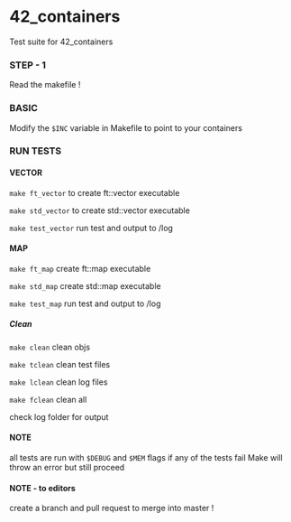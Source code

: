 # 42_containers
Test suite for 42_containers

### STEP - 1
Read the makefile !
### BASIC
Modify the ```$INC``` variable in Makefile to point to your containers
### RUN TESTS
#### VECTOR
```make ft_vector```    to create ft::vector executable

```make std_vector```   to create std::vector executable

```make test_vector```  run test and output to /log
#### MAP
```make ft_map```		create ft::map executable

```make std_map```		create std::map executable

```make test_map```		run test and output to /log
##### Clean
```make clean```		clean objs

```make tclean```       clean test files

```make lclean```       clean log files

```make fclean```       clean all

check log folder for output
#### NOTE
all tests are run with ```$DEBUG``` and ```$MEM``` flags
if any of the tests fail Make will throw an error but still proceed
#### NOTE - to editors
create a branch and pull request to merge into master !
